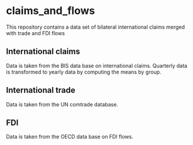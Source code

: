 # claims_and_flows
This repository contains a data set of bilateral international claims merged with trade and FDI flows


## International claims
Data is taken from the BIS data base on international claims. Quarterly data is transformed to yearly data by computing the means by group.

## International trade
Data is taken from the UN comtrade database.

## FDI
Data is taken from the OECD data base on FDI flows.
